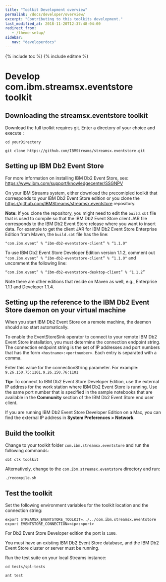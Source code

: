 ```yaml
---
title: "Toolkit Development overview"
permalink: /docs/developer/overview/
excerpt: "Contributing to this toolkits development."
last_modified_at: 2018-11-20T12:37:48-04:00
redirect_from:
   - /theme-setup/
sidebar:
   nav: "developerdocs"
---
```

{% include toc %}
{% include editme %}


# Develop com.ibm.streamsx.eventstore toolkit

## Downloading the streamsx.eventstore toolkit

Download the full toolkit requires git. Enter a directory of your choice and execute :

`cd yourDirectory`

`git clone https://github.com/IBMStreams/streamsx.eventstore.git`

## Setting up IBM Db2 Event Store

For more information on installing IBM Db2 Event Store, see:
<https://www.ibm.com/support/knowledgecenter/SSGNPV>

On your IBM Streams system, either download the precomipled toolkit that corresponds to your IBM Db2 Event Store edition or you clone the <https://github.com/IBMStreams/streamsx.eventstore> repository.

  **Note:** If you clone the repository, you might need to edit the `build.sbt` file that is used to compile so that the IBM Db2 Event Store client JAR file corresponds to the IBM Db2 Event Store release where you want to insert data. For example to get the client JAR for IBM Db2 Event Store Enterprise Edition from Maven, the `build.sbt` file has the line:
  
  `"com.ibm.event” % “ibm-db2-eventstore-client” % “1.1.0"`

To use IBM Db2 Event Store Developer Edition version 1.1.2, comment out `"com.ibm.event” % “ibm-db2-eventstore-client” % “1.1.0"` and uncomment the following line:

  `“com.ibm.event” % “ibm-db2-eventstore-desktop-client” % “1.1.2”`
  
Note there are other editions that reside on Maven as well, e.g., Enterprise 1.1.1 and Developer 1.1.4.

## Setting up the reference to the IBM Db2 Event Store daemon on your virtual machine

When you start IBM Db2 Event Store on a remote machine, the daemon should also start automatically. 

To enable the EventStoreSink operator to connect to your remote IBM Db2 Event Store installation, you must determine the connection endpoint string. The connection endpoint string is the set of IP addresses and port numbers that has the form `<hostname>:<portnumber>`. Each entry is separated with a comma. 

Enter this value for the connectionString parameter. For example: `9.26.150.75:1101,9.26.150.76:1101`

**Tip:** To connect to IBM Db2 Event Store Developer Edition, use the external IP address for the work station where IBM Db2 Event Store is running. Use the same port number that is specified in the sample notebooks that are available in the **Community** section of the IBM Db2 Event Store end user client.

If you are running IBM Db2 Event Store Developer Edition on a Mac, you can find the external IP address in **System Preferences > Network**.


## Build the toolkit

Change to your toolkit folder `com.ibm.streamsx.eventstore` and run the following commands:

```
sbt ctk toolkit
```

Alternatively, change to the `com.ibm.streamsx.eventstore` directory and run: 

```
./recompile.sh
```

## Test the toolkit

Set the following environment variables for the toolkit location and the connection string:

```
export STREAMSX_EVENTSTORE_TOOLKIT=../../com.ibm.streamsx.eventstore
export EVENTSTORE_CONNECTION=<ip>:<port>
```

For Db2 Event Store Developer edition the port is `1100`.

You must have an existing IBM Db2 Event Store database, and the IBM Db2 Event Store cluster or server must be running. 

Run the test suite on your local Streams instance:

`cd tests/spl-tests`

`ant test`

